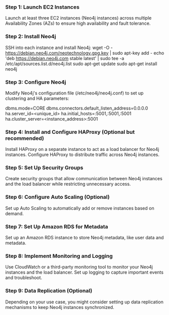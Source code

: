 ### Step 1: Launch EC2 Instances

Launch at least three EC2 instances (Neo4j instances) across multiple Availability Zones (AZs) to ensure high availability and fault tolerance.

### Step 2: Install Neo4j

SSH into each instance and install Neo4j:
wget -O - https://debian.neo4j.com/neotechnology.gpg.key | sudo apt-key add -
echo 'deb https://debian.neo4j.com stable latest' | sudo tee -a /etc/apt/sources.list.d/neo4j.list
sudo apt-get update
sudo apt-get install neo4j

### Step 3: Configure Neo4j

Modify Neo4j's configuration file (/etc/neo4j/neo4j.conf) to set up clustering and HA parameters:

dbms.mode=CORE
dbms.connectors.default_listen_address=0.0.0.0
ha.server_id=<unique_id>
ha.initial_hosts=<instance1>:5001,<instance2>:5001,<instance3>:5001
ha.cluster_server=<instance_address>:5001

### Step 4: Install and Configure HAProxy (Optional but recommended)

Install HAProxy on a separate instance to act as a load balancer for Neo4j instances.
Configure HAProxy to distribute traffic across Neo4j instances.

### Step 5: Set Up Security Groups

Create security groups that allow communication between Neo4j instances and the load balancer while restricting unnecessary access.

### Step 6: Configure Auto Scaling (Optional)

Set up Auto Scaling to automatically add or remove instances based on demand.

### Step 7: Set Up Amazon RDS for Metadata

Set up an Amazon RDS instance to store Neo4j metadata, like user data and metadata.

### Step 8: Implement Monitoring and Logging

Use CloudWatch or a third-party monitoring tool to monitor your Neo4j instances and the load balancer.
Set up logging to capture important events and troubleshoot.

### Step 9: Data Replication (Optional)
Depending on your use case, you might consider setting up data replication mechanisms to keep Neo4j instances synchronized.

